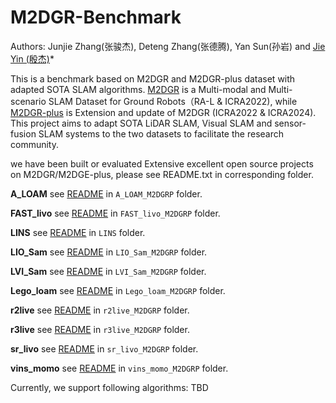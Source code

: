 # M2DGR-Benchmark
Authors: Junjie Zhang(张骏杰), Deteng Zhang(张德腾), Yan Sun(孙岩) and [Jie Yin (殷杰)](https://sjtuyinjie.github.io/)*

This is a benchmark based on M2DGR and M2DGR-plus dataset with adapted SOTA SLAM algorithms. [M2DGR](https://github.com/SJTU-ViSYS/M2DGR) is a Multi-modal and Multi-scenario SLAM Dataset for Ground Robots（RA-L & ICRA2022), while [M2DGR-plus](https://github.com/SJTU-ViSYS/M2DGR-plus) is Extension and update of M2DGR (ICRA2022 & ICRA2024). This project aims to adapt SOTA LiDAR SLAM, Visual SLAM and sensor-fusion SLAM systems to the two datasets to facilitate the research community.

we have been built or evaluated Extensive excellent open source projects on M2DGR/M2DGE-plus, please see README.txt in corresponding folder.

**A_LOAM** see [README](https://github.com/sjtuyinjie/M2DGR-Benchmark/blob/main/A_LOAM_M2DGRP) in `A_LOAM_M2DGRP` folder.  

**FAST_livo** see [README](https://github.com/sjtuyinjie/M2DGR-Benchmark/blob/main/FAST_livo_M2DGRP) in `FAST_livo_M2DGRP` folder.  

**LINS** see [README](https://github.com/sjtuyinjie/M2DGR-Benchmark/blob/main/LINS_M2DGRP) in `LINS` folder.  

**LIO_Sam** see [README](https://github.com/sjtuyinjie/M2DGR-Benchmark/blob/main/LIO_Sam_M2DGRP) in `LIO_Sam_M2DGRP` folder.  

**LVI_Sam** see [README](https://github.com/sjtuyinjie/M2DGR-Benchmark/blob/main/LVI_Sam_M2DGRP) in `LVI_Sam_M2DGRP` folder.  

**Lego_loam** see [README](https://github.com/sjtuyinjie/M2DGR-Benchmark/blob/main/Lego_loam_M2DGRP) in `Lego_loam_M2DGRP` folder.  

**r2live** see [README](https://github.com/sjtuyinjie/M2DGR-Benchmark/blob/main/r2live_M2DGRP) in `r2live_M2DGRP` folder.  

**r3live** see [README](https://github.com/sjtuyinjie/M2DGR-Benchmark/blob/main/r3live_M2DGRP) in `r3live_M2DGRP` folder.  

**sr_livo** see [README](https://github.com/sjtuyinjie/M2DGR-Benchmark/blob/main/sr_livo_M2DGRP) in `sr_livo_M2DGRP` folder.  

**vins_momo** see [README](https://github.com/sjtuyinjie/M2DGR-Benchmark/blob/main/vins_momo_M2DGRP) in `vins_momo_M2DGRP` folder.  

Currently, we support following algorithms:
TBD
